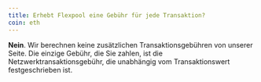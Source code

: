 ```yaml
---
title: Erhebt Flexpool eine Gebühr für jede Transaktion?
coin: eth
---
```


**Nein**. Wir berechnen keine zusätzlichen Transaktionsgebühren von unserer Seite. Die einzige Gebühr, die Sie zahlen, ist die Netzwerktransaktionsgebühr, die unabhängig vom Transaktionswert festgeschrieben ist.
